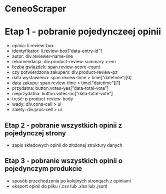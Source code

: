 # CeneoScraper
# Etap 1 - pobranie pojedynczeej opinii 
- opinia: li.review-box
- identyfikator: li.review-box["data-entry-id"]
- autor: div.reviewer-name-line
- rekomendacja: div.product-review-summary > em
- liczba gwiazdek: span.review-score-count
- czy potwierdzona zakupem: div.product-review-pz
- data wystawienia: span.review-time > time["datetime"][0]
- data zakupu: span.review-time > time["datetime"][1]
- przydatna: button.votes-yes["data-total-vote"]
- nieprzydatna: button.votes-no["data-total-vote"]
- treść: p.product-review-body
- wady: div.cons-cell > ul
- zalety: div.pros-cell > ul
## Etap 2 - pobranie wszystkich opinii z pojedynczej strony
- zapis składowych opinii do złożonej struktury danych
## Etap 3 - pobranie wszystkich opinii o pojedynczym produkcie
- sposób przechodzenia po kolejnych stronqach z opiniami 
- eksport opinii do pliku (.csv lub .xlsx lub .json)